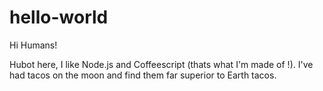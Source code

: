# hello-world

Hi Humans!

Hubot here, I like Node.js and Coffeescript (thats what I'm made of !).
I've had tacos on the moon and find them far superior to Earth tacos.
